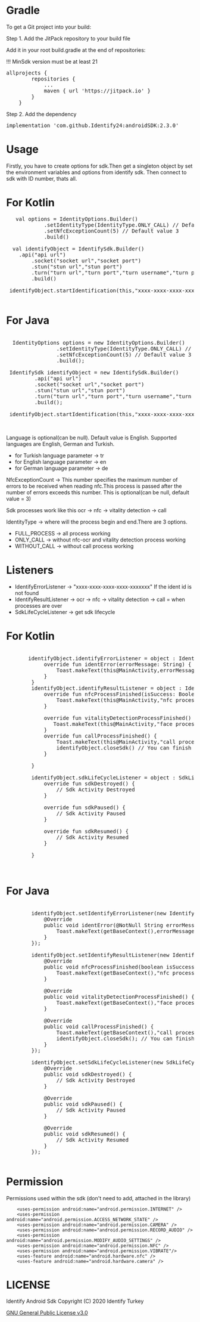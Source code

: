 # Gradle
To get a Git project into your build:

Step 1. Add the JitPack repository to your build file

Add it in your root build.gradle at the end of repositories:

!!! MinSdk version must be at least 21
	
 <pre>allprojects { 
		repositories {
			...
			maven { url 'https://jitpack.io' }
		}
	}</pre>
	
Step 2. Add the dependency

<pre>implementation 'com.github.Identify24:androidSDK:2.3.0'</pre>

# Usage

Firstly, you have to create options for sdk.Then get a singleton object by set the environment variables and options from identify sdk. Then connect to sdk with ID number, thats all.

# For Kotlin
<pre>
   val options = IdentityOptions.Builder()
            .setIdentityType(IdentityType.ONLY_CALL) // Default value IdentityType.FULL_PROCESS
            .setNfcExceptionCount(5) // Default value 3
            .build()

  val identifyObject = IdentifySdk.Builder()
	.api("api url")
        .socket("socket url","socket port")
        .stun("stun url","stun port")
        .turn("turn url","turn port","turn username","turn password")
        .build()
	
 identifyObject.startIdentification(this,"xxxx-xxxx-xxxx-xxxx-xxxxxxx","tr")
 
</pre>

# For Java



<pre>

  IdentityOptions options = new IdentityOptions.Builder()
                .setIdentityType(IdentityType.ONLY_CALL) // Default value IdentityType.FULL_PROCESS
                .setNfcExceptionCount(5) // Default value 3
                .build();

 IdentifySdk identifyObject = new IdentifySdk.Builder()
         .api("api url")
         .socket("socket url","socket port")
         .stun("stun url","stun port")
         .turn("turn url","turn port","turn username","turn password")
         .build();
	 
 identifyObject.startIdentification(this,"xxxx-xxxx-xxxx-xxxx-xxxxxxx","language");
 

</pre>

Language is optional(can be null). Default value is English. Supported languages are English, German and Turkish.
* for Turkish language parameter -> tr
* for English language parameter -> en
* for German language parameter -> de

NfcExceptionCount -> This number specifies the maximum number of errors to be received when reading nfc.This process is passed after the number of errors exceeds this number. This is optional(can be null, default value = 3)

Sdk processes work like this 
ocr -> nfc -> vitality detection -> call

IdentityType -> where will the process begin and end.There are 3 options.
* FULL_PROCESS -> all process working
* ONLY_CALL -> without nfc-ocr and vitality detection process working
* WITHOUT_CALL -> without call process working


# Listeners

* IdentifyErrorListener -> "xxxx-xxxx-xxxx-xxxx-xxxxxxx" If the ident id is not found
* IdentifyResultListener -> ocr -> nfc -> vitality detection -> call = when processes are over
* SdkLifeCycleListener -> get sdk lifecycle 


# For Kotlin

<pre>

       identifyObject.identifyErrorListener = object : IdentifyErrorListener{
            override fun identError(errorMessage: String) {
                Toast.makeText(this@MainActivity,errorMessage,Toast.LENGTH_SHORT).show()
            }
        }
        identifyObject.identifyResultListener = object : IdentifyResultListener{
            override fun nfcProcessFinished(isSuccess: Boolean, mrzDto: MrzDto?) {
                Toast.makeText(this@MainActivity,"nfc process finished",Toast.LENGTH_SHORT).show()
            }

            override fun vitalityDetectionProcessFinished() {
               Toast.makeText(this@MainActivity,"face process finished",Toast.LENGTH_SHORT).show()
            }
            override fun callProcessFinished() {
                Toast.makeText(this@MainActivity,"call process finished",Toast.LENGTH_SHORT).show()
                identifyObject.closeSdk() // You can finish sdk with this method when in the process you want
            }

        }

        identifyObject.sdkLifeCycleListener = object : SdkLifeCycleListener {
            override fun sdkDestroyed() {
                // Sdk Activity Destroyed
            }

            override fun sdkPaused() {
                // Sdk Activity Paused
            }

            override fun sdkResumed() {
                // Sdk Activity Resumed
            }

        }
	
	
</pre>

# For Java

<pre>

        identifyObject.setIdentifyErrorListener(new IdentifyErrorListener() {
            @Override
            public void identError(@NotNull String errorMessage) {
                Toast.makeText(getBaseContext(),errorMessage,Toast.LENGTH_SHORT).show();
            }
        });

        identifyObject.setIdentifyResultListener(new IdentifyResultListener() {
            @Override
            public void nfcProcessFinished(boolean isSuccess, @org.jetbrains.annotations.Nullable MrzDto mrzDto) {
                Toast.makeText(getBaseContext(),"nfc process finished",Toast.LENGTH_SHORT).show();
            }

            @Override
            public void vitalityDetectionProcessFinished() {
                Toast.makeText(getBaseContext(),"face process finished",Toast.LENGTH_SHORT).show();
            }

            @Override
            public void callProcessFinished() {
                Toast.makeText(getBaseContext(),"call process finished",Toast.LENGTH_SHORT).show();
                identifyObject.closeSdk(); // You can finish sdk with this method when in the process you want
            }
        });

        identifyObject.setSdkLifeCycleListener(new SdkLifeCycleListener() {
            @Override
            public void sdkDestroyed() {
                // Sdk Activity Destroyed
            }

            @Override
            public void sdkPaused() {
                // Sdk Activity Paused
            }

            @Override
            public void sdkResumed() {
                // Sdk Activity Resumed
            }
        });

</pre>


# Permission

Permissions used within the sdk (don't need to add, attached in the library)

```
    <uses-permission android:name="android.permission.INTERNET" />
    <uses-permission android:name="android.permission.ACCESS_NETWORK_STATE" />
    <uses-permission android:name="android.permission.CAMERA" />
    <uses-permission android:name="android.permission.RECORD_AUDIO" />
    <uses-permission android:name="android.permission.MODIFY_AUDIO_SETTINGS" />
    <uses-permission android:name="android.permission.NFC" />
    <uses-permission android:name="android.permission.VIBRATE"/>
    <uses-feature android:name="android.hardware.nfc" />
    <uses-feature android:name="android.hardware.camera" />
```


# LICENSE

Identify Android Sdk Copyright (C) 2020  Identify Turkey

[GNU General Public License v3.0](https://github.com/Identify24/androidSDK/blob/main/LICENSE.md)

